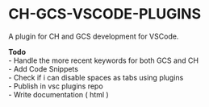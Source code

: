 # CH-GCS-VSCODE-PLUGINS
A plugin for CH and GCS development for VSCode.

<div>
  <b>Todo</b><br/>
  - Handle the more recent keywords for both GCS and CH<br/>
  - Add Code Snippets<br/>
  - Check if i can disable spaces as tabs using plugins<br/>
  - Publish in vsc plugins repo<br/>
  - Write documentation ( html )<br/>
</div>
